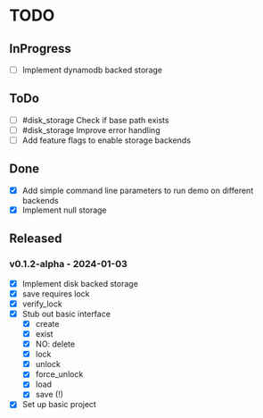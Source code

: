 # TODO

## InProgress

- [ ] Implement dynamodb backed storage

## ToDo
- [ ] #disk_storage Check if base path exists
- [ ] #disk_storage Improve error handling
- [ ] Add feature flags to enable storage backends

## Done
- [x] Add simple command line parameters to run demo on different backends
- [x] Implement null storage

## Released

### v0.1.2-alpha - 2024-01-03
- [x] Implement disk backed storage
- [x] save requires lock
- [x] verify_lock
- [x] Stub out basic interface
	- [x] create
	- [x] exist
	- [x] NO: delete
	- [x] lock
	- [x] unlock
	- [x] force_unlock
	- [x] load
	- [x] save (!)
- [x] Set up basic project
